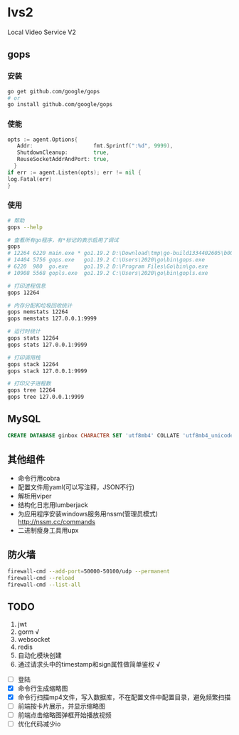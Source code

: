 # lvs2

Local Video Service V2

## gops

### 安装

```sh
go get github.com/google/gops
# or
go install github.com/google/gops
```

### 使能

```go
opts := agent.Options{
   Addr:                   fmt.Sprintf(":%d", 9999),
   ShutdownCleanup:        true,
   ReuseSocketAddrAndPort: true,
  }
if err := agent.Listen(opts); err != nil {
log.Fatal(err)
}
```

### 使用

```sh
# 帮助
gops --help

# 查看所有go程序，有*标记的表示启用了调试
gops
# 12264 6220 main.exe * go1.19.2 D:\Download\tmp\go-build1334402605\b001\exe\main.exe
# 14404 5756 gops.exe   go1.19.2 C:\Users\2020\go\bin\gops.exe
# 6220  980  go.exe     go1.19.2 D:\Program Files\Go\bin\go.exe
# 10908 5568 gopls.exe  go1.19.2 C:\Users\2020\go\bin\gopls.exe

# 打印进程信息
gops 12264

# 内存分配和垃圾回收统计
gops memstats 12264
gops memstats 127.0.0.1:9999

# 运行时统计
gops stats 12264
gops stats 127.0.0.1:9999

# 打印调用栈
gops stack 12264
gops stack 127.0.0.1:9999

# 打印父子进程数
gops tree 12264
gops tree 127.0.0.1:9999
```

## MySQL

```sql
CREATE DATABASE ginbox CHARACTER SET 'utf8mb4' COLLATE 'utf8mb4_unicode_ci';
```

## 其他组件

+ 命令行用cobra
+ 配置文件用yaml(可以写注释，JSON不行)
+ 解析用viper
+ 结构化日志用lumberjack
+ 为应用程序安装windows服务用nssm(管理员模式) <http://nssm.cc/commands>
+ 二进制瘦身工具用upx

## 防火墙

```sh
firewall-cmd --add-port=50000-50100/udp --permanent
firewall-cmd --reload
firewall-cmd --list-all
```

## TODO

1. jwt
2. gorm √
3. websocket
4. redis
5. 自动化模块创建
6. 通过请求头中的timestamp和sign属性做简单鉴权 √

+ [ ] 登陆
+ [x] 命令行生成缩略图
+ [x] 命令行扫描mp4文件，写入数据库，不在配置文件中配置目录，避免频繁扫描
+ [ ] 前端按卡片展示，并显示缩略图
+ [ ] 前端点击缩略图弹框开始播放视频
+ [ ] 优化代码减少io
